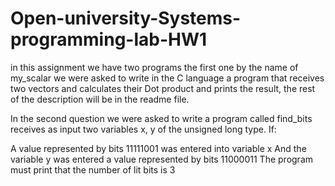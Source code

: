 # Open-university-Systems-programming-lab-HW1
in this assignment we have two programs the first one by the name of my_scalar we were asked to write in the C language a program that receives two vectors and calculates their Dot product and prints the result, the rest of the description will be in the readme file.


In the second question we were asked to write a program called find_bits receives as input two variables x, y of the unsigned long type. If:

A value represented by bits 11111001 was entered into variable x
And the variable y was entered a value represented by bits 11000011
The program must print that the number of lit bits is 3
